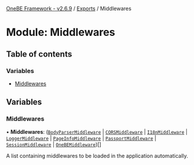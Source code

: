 [OneBE Framework - v2.6.9](../README.md) / [Exports](../modules.md) / Middlewares

# Module: Middlewares

## Table of contents

### Variables

- [Middlewares](Middlewares.md#middlewares)

## Variables

### Middlewares

• **Middlewares**: ([`BodyParserMiddleware`](../classes/Middlewares_BodyParserMiddleware.BodyParserMiddleware.md) \| [`CORSMiddleware`](../classes/Middlewares_CORSMiddleware.CORSMiddleware.md) \| [`I18nMiddleware`](../classes/Middlewares_I18NMiddleware.I18nMiddleware.md) \| [`LoggerMiddleware`](../classes/Middlewares_LoggerMiddleware.LoggerMiddleware.md) \| [`PageInfoMiddleware`](../classes/Middlewares_PageInfoMiddleware.PageInfoMiddleware.md) \| [`PassportMiddleware`](../classes/Middlewares_PassportMiddleware.PassportMiddleware.md) \| [`SessionMiddleware`](../classes/Middlewares_SessionMiddleware.SessionMiddleware.md) \| [`OneBEMiddleware`](../classes/Middlewares_OneBEMiddleware.OneBEMiddleware.md))[]

A list containing middlewares to be loaded in the application automatically.
